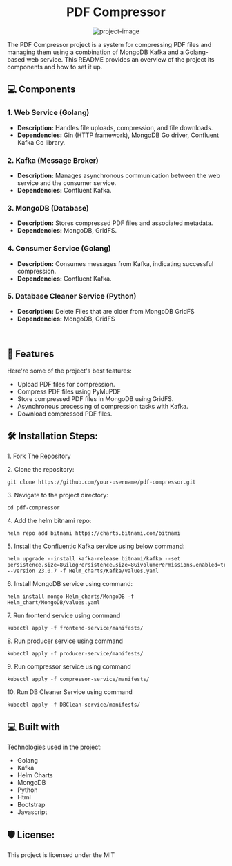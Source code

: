 <h1 align="center" id="title">PDF Compressor</h1>

<p align="center"><img src="https://socialify.git.ci/suhail34/PDF-Compressor/image?language=1&amp;owner=1&amp;name=1&amp;stargazers=1&amp;theme=Light" alt="project-image"></p>

<p id="description">The PDF Compressor project is a system for compressing PDF files and managing them using a combination of MongoDB Kafka and a Golang-based web service. This README provides an overview of the project its components and how to set it up.</p>

<h2>💻 Components</h2>

<h3>1. Web Service (Golang)</h3>

<ul>
    <li><strong>Description:</strong> Handles file uploads, compression, and file downloads.</li>
    <li><strong>Dependencies:</strong> Gin (HTTP framework), MongoDB Go driver, Confluent Kafka Go library.</li>
</ul>

<h3>2. Kafka (Message Broker)</h3>

<ul>
    <li><strong>Description:</strong> Manages asynchronous communication between the web service and the consumer service.</li>
    <li><strong>Dependencies:</strong> Confluent Kafka.</li>
</ul>

<h3>3. MongoDB (Database)</h3>

<ul>
    <li><strong>Description:</strong> Stores compressed PDF files and associated metadata.</li>
    <li><strong>Dependencies:</strong> MongoDB, GridFS.</li>
</ul>

<h3>4. Consumer Service (Golang)</h3>

<ul>
    <li><strong>Description:</strong> Consumes messages from Kafka, indicating successful compression.</li>
    <li><strong>Dependencies:</strong> Confluent Kafka.</li>
</ul>

<h3>5. Database Cleaner Service (Python)</h3>

<ul>
    <li><strong>Description:</strong> Delete Files that are older from MongoDB GridFS</li>
    <li><strong>Dependencies:</strong> MongoDB, GridFS</li>
</ul>

<br>

  
<h2>🧐 Features</h2>

Here're some of the project's best features:

*   Upload PDF files for compression.
*   Compress PDF files using PyMuPDF
*   Store compressed PDF files in MongoDB using GridFS.
*   Asynchronous processing of compression tasks with Kafka.
*   Download compressed PDF files.

<h2>🛠️ Installation Steps:</h2>

<p>1. Fork The Repository</p>

<p>2. Clone the repository:</p>

```
git clone https://github.com/your-username/pdf-compressor.git
```

<p>3. Navigate to the project directory:</p>

```
cd pdf-compressor
```

<p>4. Add the helm bitnami repo:</p>

```
helm repo add bitnami https://charts.bitnami.com/bitnami
```

<p>5. Install the Confluentic Kafka service using below command:</p>

```
helm upgrade --install kafka-release bitnami/kafka --set persistence.size=8GilogPersistence.size=8GivolumePermissions.enabled=truepersistence.enabled=truelogPersistence.enabled=trueserviceAccount.create=truerbac.create=true --version 23.0.7 -f Helm_charts/Kafka/values.yaml
```

<p>6. Install MongoDB service using command:</p>

```
helm install mongo Helm_charts/MongoDB -f Helm_chart/MongoDB/values.yaml
```

<p>7. Run frontend service using command</p>

```
kubectl apply -f frontend-service/manifests/
```

<p>8. Run producer service using command</p>

```
kubectl apply -f producer-service/manifests/
```

<p>9. Run compressor service using command</p>

```
kubectl apply -f compressor-service/manifests/
```

<p>10. Run DB Cleaner Service using command</p>

```
kubectl apply -f DBClean-service/manifests/
```
  
<h2>💻 Built with</h2>

Technologies used in the project:

*   Golang
*   Kafka
*   Helm Charts
*   MongoDB
*   Python
*   Html
*   Bootstrap
*   Javascript

<h2>🛡️ License:</h2>

This project is licensed under the MIT
